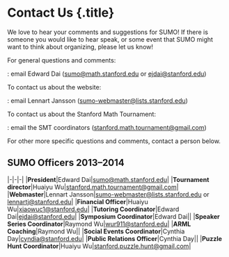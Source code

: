 # Contact Us {.title}

We love to hear your comments and suggestions for SUMO! If there is someone you
would like to hear speak, or some event that SUMO might want to think about
organizing, please let us know!

For general questions and comments:

:   email Edward Dai (sumo@math.stanford.edu or ejdai@stanford.edu)

To contact us about the website:

:   email Lennart Jansson (sumo-webmaster@lists.stanford.edu)

To contact us about the Stanford Math Tournament:

:   email the SMT coordinators (stanford.math.tournament@gmail.com)

For other more specific questions and comments, contact a person below.

## SUMO Officers 2013&ndash;2014

|-|-|-|
|**President**|Edward Dai|sumo@math.stanford.edu|
|**Tournament director**|Huaiyu Wu|stanford.math.tournament@gmail.com|
|**Webmaster**|Lennart Jansson|sumo-webmaster@lists.stanford.edu or lennartj@stanford.edu|
|**Financial Officer**|Huaiyu Wu|xiaowuc1@stanford.edu|
|**Tutoring Coordinator**|Edward Dai|ejdai@stanford.edu|
|**Symposium Coordinator**|Edward Dai||
|**Speaker Series Coordinator**|Raymond Wu|wur911@stanford.edu|
|**ARML Coaching**|Raymond Wu||
|**Social Events Coordinator**|Cynthia Day|cyndia@stanford.edu|
|**Public Relations Officer**|Cynthia Day||
|**Puzzle Hunt Coordinator**|Huaiyu Wu|stanford.puzzle.hunt@gmail.com|
